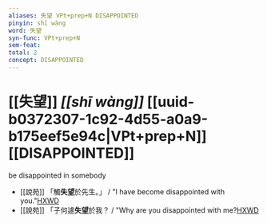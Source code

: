 ```yaml
---
aliases: 失望 VPt+prep+N DISAPPOINTED
pinyin: shī wàng
word: 失望
syn-func: VPt+prep+N
sem-feat: 
total: 2
concept: DISAPPOINTED 
---
```

# [[失望]] *[[shī wàng]]*  [[uuid-b0372307-1c92-4d55-a0a9-b175eef5e94c|VPt+prep+N]] [[DISAPPOINTED]]
be disappointed in somebody
 - [[說苑]] 「觸**失望**於先生。」
                     / "I have become disappointed with you."[HXWD](https://hxwd.org/textview.html?location=CH1a0907_CHANT_002-5a.38)
 - [[說苑]] 「子何遽**失望**於我？
                     / "Why are you disappointed with me?[HXWD](https://hxwd.org/textview.html?location=CH1a0907_CHANT_002-5a.40)